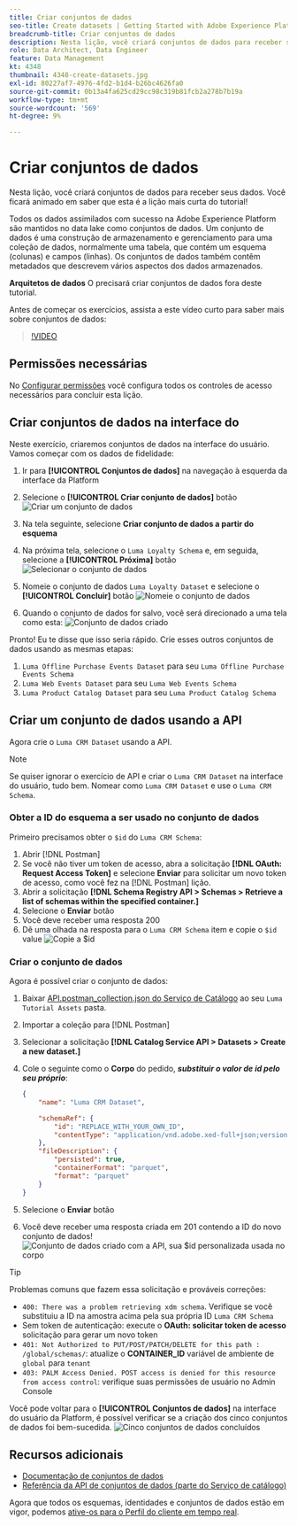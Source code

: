 ```yaml
---
title: Criar conjuntos de dados
seo-title: Create datasets | Getting Started with Adobe Experience Platform for Data Architects and Data Engineers
breadcrumb-title: Criar conjuntos de dados
description: Nesta lição, você criará conjuntos de dados para receber seus dados.
role: Data Architect, Data Engineer
feature: Data Management
kt: 4348
thumbnail: 4348-create-datasets.jpg
exl-id: 80227af7-4976-4fd2-b1d4-b26bc4626fa0
source-git-commit: 0b13a4fa625cd29cc98c319b81fcb2a278b7b19a
workflow-type: tm+mt
source-wordcount: '569'
ht-degree: 9%

---
```


# Criar conjuntos de dados

<!--15min-->

Nesta lição, você criará conjuntos de dados para receber seus dados. Você ficará animado em saber que esta é a lição mais curta do tutorial!

Todos os dados assimilados com sucesso na Adobe Experience Platform são mantidos no data lake como conjuntos de dados. Um conjunto de dados é uma construção de armazenamento e gerenciamento para uma coleção de dados, normalmente uma tabela, que contém um esquema (colunas) e campos (linhas). Os conjuntos de dados também contêm metadados que descrevem vários aspectos dos dados armazenados.

**Arquitetos de dados** O precisará criar conjuntos de dados fora deste tutorial.

Antes de começar os exercícios, assista a este vídeo curto para saber mais sobre conjuntos de dados:
>[!VIDEO](https://video.tv.adobe.com/v/27269?quality=12&learn=on)

## Permissões necessárias

No [Configurar permissões](configure-permissions.md) você configura todos os controles de acesso necessários para concluir esta lição.

<!--
* Permission items **[!UICONTROL Data Management]** > **[!UICONTROL View Datasets]** and **[!UICONTROL Manage Datasets]**
* Permission item **[!UICONTROL Sandboxes]** > `Luma Tutorial`
* User-role access to the `Luma Tutorial Platform` product profile
* Developer-role access to the `Luma Tutorial Platform` product profile (for API)
-->

## Criar conjuntos de dados na interface do

Neste exercício, criaremos conjuntos de dados na interface do usuário. Vamos começar com os dados de fidelidade:

1. Ir para **[!UICONTROL Conjuntos de dados]** na navegação à esquerda da interface da Platform
1. Selecione o **[!UICONTROL Criar conjunto de dados]** botão
   ![Criar um conjunto de dados](assets/datasets-createDataset.png)

1. Na tela seguinte, selecione **Criar conjunto de dados a partir do esquema**
1. Na próxima tela, selecione o `Luma Loyalty Schema` e, em seguida, selecione a **[!UICONTROL Próxima]** botão
   ![Selecionar o conjunto de dados](assets/datasets-selectSchema.png)

1. Nomeie o conjunto de dados `Luma Loyalty Dataset` e selecione o **[!UICONTROL Concluir]** botão
   ![Nomeie o conjunto de dados](assets/datasets-nameDataset.png)
1. Quando o conjunto de dados for salvo, você será direcionado a uma tela como esta:
   ![Conjunto de dados criado](assets/datasets-created.png)

Pronto! Eu te disse que isso seria rápido. Crie esses outros conjuntos de dados usando as mesmas etapas:

1. `Luma Offline Purchase Events Dataset` para seu `Luma Offline Purchase Events Schema`
1. `Luma Web Events Dataset` para seu `Luma Web Events Schema`
1. `Luma Product Catalog Dataset` para seu `Luma Product Catalog Schema`


## Criar um conjunto de dados usando a API

Agora crie o `Luma CRM Dataset` usando a API.

>[!NOTE]
>
>Se quiser ignorar o exercício de API e criar o `Luma CRM Dataset` na interface do usuário, tudo bem. Nomear como `Luma CRM Dataset` e use o `Luma CRM Schema`.

### Obter a ID do esquema a ser usado no conjunto de dados

Primeiro precisamos obter o `$id` do `Luma CRM Schema`:

1. Abrir [!DNL Postman]
1. Se você não tiver um token de acesso, abra a solicitação **[!DNL OAuth: Request Access Token]** e selecione **Enviar** para solicitar um novo token de acesso, como você fez na [!DNL Postman] lição.
1. Abrir a solicitação **[!DNL Schema Registry API > Schemas > Retrieve a list of schemas within the specified container.]**
1. Selecione o **Enviar** botão
1. Você deve receber uma resposta 200
1. Dê uma olhada na resposta para o `Luma CRM Schema` item e copie o `$id` value
   ![Copie a $id](assets/dataset-crm-getSchemaId.png)

### Criar o conjunto de dados

Agora é possível criar o conjunto de dados:

1. Baixar [API.postman_collection.json do Serviço de Catálogo](https://raw.githubusercontent.com/adobe/experience-platform-postman-samples/master/apis/experience-platform/Catalog%20Service%20API.postman_collection.json) ao seu `Luma Tutorial Assets` pasta.
1. Importar a coleção para [!DNL Postman]
1. Selecionar a solicitação **[!DNL Catalog Service API > Datasets > Create a new dataset.]**
1. Cole o seguinte como o **Corpo** do pedido, ***substituir o valor de id pelo seu próprio***:

   ```json
   {
       "name": "Luma CRM Dataset",
   
       "schemaRef": {
           "id": "REPLACE_WITH_YOUR_OWN_ID",
           "contentType": "application/vnd.adobe.xed-full+json;version=1"
       },
       "fileDescription": {
           "persisted": true,
           "containerFormat": "parquet",
           "format": "parquet"
       }
   }
   ```

1. Selecione o **Enviar** botão
1. Você deve receber uma resposta criada em 201 contendo a ID do novo conjunto de dados!
   ![Conjunto de dados criado com a API, sua $id personalizada usada no corpo](assets/datasets-crm-created.png)

>[!TIP]
>
> Problemas comuns que fazem essa solicitação e prováveis correções:
>
> * `400: There was a problem retrieving xdm schema`. Verifique se você substituiu a ID na amostra acima pela sua própria ID `Luma CRM Schema`
> * Sem token de autenticação: execute o **OAuth: solicitar token de acesso** solicitação para gerar um novo token
> * `401: Not Authorized to PUT/POST/PATCH/DELETE for this path : /global/schemas/`: atualize o **CONTAINER_ID** variável de ambiente de `global` para `tenant`
> * `403: PALM Access Denied. POST access is denied for this resource from access control`: verifique suas permissões de usuário no Admin Console


Você pode voltar para o **[!UICONTROL Conjuntos de dados]** na interface do usuário da Platform, é possível verificar se a criação dos cinco conjuntos de dados foi bem-sucedida.
![Cinco conjuntos de dados concluídos](assets/datasets-allComplete.png)


## Recursos adicionais

* [Documentação de conjuntos de dados](https://experienceleague.adobe.com/docs/experience-platform/catalog/datasets/overview.html?lang=pt-BR)
* [Referência da API de conjuntos de dados (parte do Serviço de catálogo)](https://www.adobe.io/experience-platform-apis/references/catalog/#tag/Datasets)

Agora que todos os esquemas, identidades e conjuntos de dados estão em vigor, podemos [ative-os para o Perfil do cliente em tempo real](enable-profiles.md).
